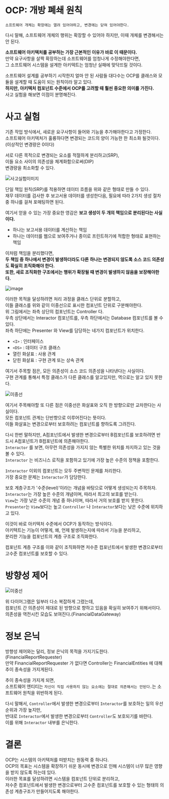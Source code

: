 # OCP: 개방 폐쇄 원칙  

```
소프트웨어 개체는 확장에는 열려 있어야하고, 변경에는 닫혀 있어야한다.    
```  
다시 말해, 소프트웨어 개체의 행위는 확장할 수 있어야 하지만, 이때 개체를 변경해서는 안 된다.       

**소프트웨어 아키텍처를 공부하는 가장 근본적인 이유가 바로 이 때문이다.**    
만약 요구사항을 살짝 확장하는데 소프트웨어를 엄청나게 수정해야한다면,        
그 소프트웨어 시스템을 설계한 아키텍트는 엄청난 실패에 맞닥뜨릴 것이다.    

소프트웨어 설계를 공부하기 시작한지 얼마 안 된 사람들 대다수는 OCP를 클래스와 모듈을 설계할 때 도움이 되는 원칙이라 알고 있다.    
**하지만, 아키텍처 컴포넌트 수준에서 OCP를 고려할 때 훨씬 중요한 의미를 가진다.**     
사고 실험을 해보면 이점이 분명해진다.    

# 사고 실험 

기존 작업 방식에서, 새로운 요구사항이 들어와 기능을 추가해야한다고 가정한다.       
소프트웨어 아키텍처가 훌륭하다면 변경되는 코드의 양이 가능한 한 최소화 될것이다.(이상적인 변경량은 0이다)     

서로 다른 목적으로 변경되는 요소를 적절하게 분리하고(SRP),      
이들 요소 사이의 의존성을 체계화함으로써(DIP)     
변경량을 최소화할 수 있다.   
   
![사고실험이미지](https://user-images.githubusercontent.com/50267433/149616473-fbc83fa5-9e13-4739-b757-774efd394c2e.png)
  
단일 책임 원칙(SRP)를 적용하면 데이터 흐름을 위와 같은 형태로 만들 수 있다.       
재무 데이터를 검사한 후 보고서용 데이터를 생성한다음, 필요에 따라 2가지 생성 절차중 하나를 걸쳐 포매팅하면 된다.      

여기서 얻을 수 있는 가장 중요한 영감은 **보고 생성이 두 개의 책임으로 분리된다는 사실이다.**   
   
* 하나는 보고서용 데이터를 계산하는 책임   
* 하나는 데이터를 웹으로 보여주거나 종이로 프린트하기에 적합한 형태로 표현하는 책임   

이처럼 책임을 분리했다면,     
**두 책임 중 하나에서 변경이 발생하더라도 다른 하나는 변경되지 않도록 소스 코드 의존성도 확실히 조직화해야 한다.**       
**또한, 새로 조직화한 구조에서는 행위가 확장될 때 변경이 발생하지 않음을 보장해야한다.**       

![image](https://user-images.githubusercontent.com/50267433/149616582-6b2ffcd8-8c1c-4e05-8bd4-3a86d7aafb19.png)
 
이러한 목적을 달성하려면 처리 과정을 클래스 단위로 분할하고,       
이들 클래스를 위와 같이 이중선으로 표시한 컴포넌트 단위로 구분해야한다.    
위 그림에서는 좌측 상단의 컴포넌트는 Controller 다.    
우측 상단에서는 Interactor 컴포넌트를, 우측 하단에서는 Database 컴포넌트를 볼 수 있다.    
좌측 하단에는 Presenter 와 View를 담당하는 네가지 컴포넌트가 위치한다.     

* `<I>` : 인터페이스
* `<DS>` : 데이터 구조 클래스
* 열린 화살표 : 사용 관계
* 닫힌 화살표 : 구현 관계 또는 상속 관계  

여기서 주목할 점은, 모든 의존성이 소스 코드 의존성을 나타낸다는 사실이다.    
구현 관계를 통해서 특정 클래스가 다른 클래스를 알고있지만, 역으로는 알고 있지 못한다.    

![이중선](https://user-images.githubusercontent.com/50267433/149616695-9a6f455d-6be6-4b1a-bb5b-c5c26362725d.png)

여기서 주목해야할 또 다른 점은 이중선은 화살표와 오직 한 방향으로만 교차한다는 사실이다.    
모든 컴포넌트 관계는 단반향으로 이루어진다는 뜻이다.       
이들 화살표는 변경으로부터 보호하려는 컴포넌트를 향하도록 그려진다.  

다시 한번 말하지만, A컴포넌트에서 발생한 변경으로부터 B컴포넌트를 보호하려면 반드시 A컴포넌트가 B컴포넌트에 의존해야한다.   
`Interactor` 를 보면, 아무런 의존성을 가지지 않는 특별한 위치를 차지하고 있는 것을 볼 수 있다.    
`Interactor` 는 비즈니스 로직을 포함하고 있기에 가장 높은 수준의 정책을 포함한다.   

`Interactor` 이외의 컴포넌트는 모두 주변적인 문제를 처리한다.   
가장 중요한 문제는 `Interactor`가 담당한다.    

보호 계층구조가 '수준(level)'이라는 개념을 바탕으로 어떻게 생성되는지 주목하자.        
`Interactor`는 가장 높은 수준의 개념이며, 따라서 최고의 보호를 받는다.           
`View`는 가장 낮은 수준의 개념 중 하나이며, 따라서 거의 보호를 받지 못한다.         
`Presenter`는 `View`보다는 높고 `Controller` 나 `Interactor`보다는 낮은 수준에 위치하고 있다.      

이것이 바로 아키텍처 수준에서 OCP가 동작하는 방식이다.    
아키텍트는 기능이 어떻게, 왜, 언제 발생하는지에 따라서 기능을 분리하고,     
분리한 기능을 컴포넌트의 계층 구조로 조직화한다.     
  
컴포넌트 계층 구조를 이와 같이 조직화하면 저수준 컴포넌트에서 발생한 변경으로부터 고수준 컴포넌트를 보호할 수 있다.     

# 방향성 제어  
 
![이중선](https://user-images.githubusercontent.com/50267433/149616695-9a6f455d-6be6-4b1a-bb5b-c5c26362725d.png)

위 다이어그램은 일부러 다소 복잡하게 그렸는데,     
컴포넌트 간 의존성이 제대로 된 방향으로 향하고 있음을 확실히 보여주기 위해서이다.    
의존성을 역전시킨 모습도 보여진다.(FinancialDataGateway)         
 
# 정보 은닉  

방향성 제어와는 달리, 정보 은닉의 목적을 가지기도한다.(FinancialReportRequester)  
만약 FinancialReportRequester 가 없다면 Controller는 FinancialEntities 에 대해 추이 종속성을 가지게된다.    

추이 종속성을 가지게 되면,     
소프트웨어 엔티티는 `자신이 직접 사용하지 않는 요소에는 절대로 의존해서는 안된다.`는 소프트웨어 원칙을 위반하게 된다.    
   
다시 말해서, `Controller`에서 발생한 변경으로부터 `Interactor`를 보호하는 일의 우선순위과 가장 높지만,      
반대로 `Interactor`에서 발생한 변경으로부터 `Controller`도 보호되기를 바란다.       
이를 위해 `Interactor` 내부를 은닉한다.     

# 결론 
   
OCP는 시스템의 아키텍처를 떠받치는 원동력 중 하나다.      
OCP의 목표는 시스템을 확장하기 쉬운 동시에 변경으로 인해 시스템이 너무 많은 영향을 받지 않도록 하는데 있다.       
이러한 목표를 달성하려면 시스템을 컴포넌트 단위로 분리하고,      
저수준 컴포넌트에서 발생한 변경으로부터 고수준 컴포넌트를 보호할 수 있는 형태의 의존성 계층구조가 만들어지도록 해야한다.     
